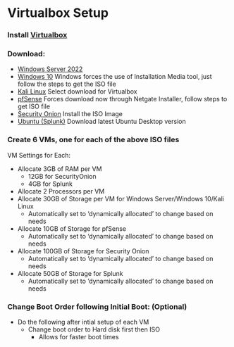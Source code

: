 # Virtualbox Setup

### Install [Virtualbox](https://www.virtualbox.org/wiki/Downloads) 
### Download:
  - [Windows Server 2022](https://www.microsoft.com/en-us/evalcenter/download-windows-server-2022)
  - [Windows 10](https://www.microsoft.com/en-us/software-download/windows10) Windows forces the use of Installation Media tool, just follow the steps to get the ISO file
  - [Kali Linux](https://www.kali.org/get-kali/#kali-virtual-machines) Select download for Virtualbox
  - [pfSense](https://www.pfsense.org/download/) Forces download now through Netgate Installer, follow steps to get ISO file
  - [Security Onion](https://github.com/Security-Onion-Solutions/securityonion/blob/master/VERIFY_ISO.md) Install the ISO Image
  - [Ubuntu (Splunk)](https://ubuntu.com/download/desktop) Download latest Ubuntu Desktop version
### Create 6 VMs, one for each of the above ISO files 
VM Settings for Each:
  - Allocate 3GB of RAM per VM 
    - 12GB for SecurityOnion 
    - 4GB for Splunk
  - Allocate 2 Processors per VM
  - Allocate 30GB of Storage per VM for Windows Server/Windows 10/Kali Linux
    - Automatically set to ‘dynamically allocated’ to change based on needs
  - Allocate 10GB of Storage for pfSense
    - Automatically set to ‘dynamically allocated’ to change based on needs
  - Allocate 100GB of Storage for Security Onion
    - Automatically set to ‘dynamically allocated’ to change based on needs
  - Allocate 50GB of Storage for Splunk
    - Automatically set to ‘dynamically allocated’ to change based on needs
### Change Boot Order following Initial Boot: (Optional) 
  - Do the following after intial setup of each VM
    - Change boot order to Hard disk first then ISO
      - Allows for faster boot times
